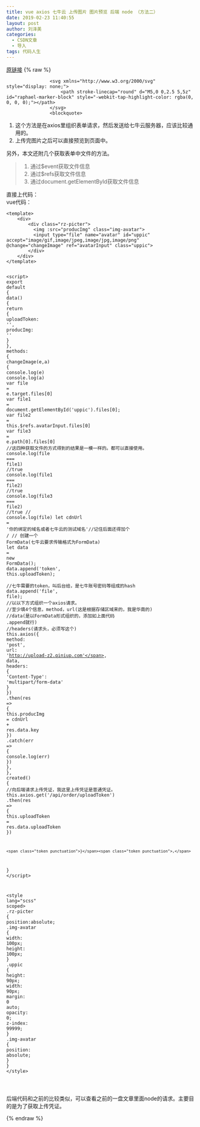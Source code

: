 ```yaml
---
title: vue axios 七牛云 上传图片 图片预览 后端 node （方法二）
date: 2019-02-23 11:40:55
layout: post
author: 刘泽美
categories:
  - CSDN文章
  - 导入
tags: 代码人生
---
```


[原链接](https://blog.csdn.net/weixin_41884153/article/details/87890304)
{% raw %}

                    <svg xmlns="http://www.w3.org/2000/svg" style="display: none;">
                        <path stroke-linecap="round" d="M5,0 0,2.5 5,5z" id="raphael-marker-block" style="-webkit-tap-highlight-color: rgba(0, 0, 0, 0);"></path>
                    </svg>
                    <blockquote> 
 <ol><li>这个方法是在axios里组织表单请求，然后发送给七牛云服务器，应该比较通用的。</li><li>上传完图片之后可以直接预览到页面中。</li></ol> 
</blockquote> 
<p>另外，本文还附几个获取表单中文件的方法。</p> 
<blockquote> 
 <ol><li>通过$event获取文件信息</li><li>通过$refs获取文件信息</li><li>通过document.getElementById获取文件信息</li></ol> 
</blockquote> 
<p>直接上代码：<br> vue代码：</p> 
<pre><code class="prism language-js"><span class="token operator">&lt;</span>template<span class="token operator">&gt;</span>
    <span class="token operator">&lt;</span>div<span class="token operator">&gt;</span>
        <span class="token operator">&lt;</span>div <span class="token keyword">class</span><span class="token operator">=</span><span class="token string">"rz-picter"</span><span class="token operator">&gt;</span>
          <span class="token operator">&lt;</span>img <span class="token punctuation">:</span>src<span class="token operator">=</span><span class="token string">"producImg"</span> <span class="token keyword">class</span><span class="token operator">=</span><span class="token string">"img-avatar"</span><span class="token operator">&gt;</span>
          <span class="token operator">&lt;</span>input type<span class="token operator">=</span><span class="token string">"file"</span> name<span class="token operator">=</span><span class="token string">"avatar"</span> id<span class="token operator">=</span><span class="token string">"uppic"</span> accept<span class="token operator">=</span><span class="token string">"image/gif,image/jpeg,image/jpg,image/png"</span> @change<span class="token operator">=</span><span class="token string">"changeImage"</span> ref<span class="token operator">=</span><span class="token string">"avatarInput"</span> <span class="token keyword">class</span><span class="token operator">=</span><span class="token string">"uppic"</span><span class="token operator">&gt;</span>
        <span class="token operator">&lt;</span><span class="token operator">/</span>div<span class="token operator">&gt;</span>
    <span class="token operator">&lt;</span><span class="token operator">/</span>div<span class="token operator">&gt;</span>
<span class="token operator">&lt;</span><span class="token operator">/</span>template<span class="token operator">&gt;</span>

<span class="token operator">&lt;</span>script<span class="token operator">&gt;</span>
<span class="token keyword">export</span> <span class="token keyword">default</span> <span class="token punctuation">{<!-- --></span>
    <span class="token function">data</span><span class="token punctuation">(</span><span class="token punctuation">)</span> <span class="token punctuation">{<!-- --></span>
        <span class="token keyword">return</span> <span class="token punctuation">{<!-- --></span>
            uploadToken<span class="token punctuation">:</span> <span class="token string">''</span><span class="token punctuation">,</span>
            producImg<span class="token punctuation">:</span> <span class="token string">''</span>
        <span class="token punctuation">}</span>
    <span class="token punctuation">}</span><span class="token punctuation">,</span>
    methods<span class="token punctuation">:</span> <span class="token punctuation">{<!-- --></span>
        <span class="token function">changeImage</span><span class="token punctuation">(</span>e<span class="token punctuation">,</span>a<span class="token punctuation">)</span> <span class="token punctuation">{<!-- --></span>
            console<span class="token punctuation">.</span><span class="token function">log</span><span class="token punctuation">(</span>e<span class="token punctuation">)</span>
            console<span class="token punctuation">.</span><span class="token function">log</span><span class="token punctuation">(</span>a<span class="token punctuation">)</span>
            <span class="token keyword">var</span> file <span class="token operator">=</span> e<span class="token punctuation">.</span>target<span class="token punctuation">.</span>files<span class="token punctuation">[</span><span class="token number">0</span><span class="token punctuation">]</span>
            <span class="token keyword">var</span> file1 <span class="token operator">=</span> document<span class="token punctuation">.</span><span class="token function">getElementById</span><span class="token punctuation">(</span><span class="token string">'uppic'</span><span class="token punctuation">)</span><span class="token punctuation">.</span>files<span class="token punctuation">[</span><span class="token number">0</span><span class="token punctuation">]</span><span class="token punctuation">;</span>
            <span class="token keyword">var</span> file2 <span class="token operator">=</span> <span class="token keyword">this</span><span class="token punctuation">.</span>$refs<span class="token punctuation">.</span>avatarInput<span class="token punctuation">.</span>files<span class="token punctuation">[</span><span class="token number">0</span><span class="token punctuation">]</span>
            <span class="token keyword">var</span> file3 <span class="token operator">=</span> e<span class="token punctuation">.</span>path<span class="token punctuation">[</span><span class="token number">0</span><span class="token punctuation">]</span><span class="token punctuation">.</span>files<span class="token punctuation">[</span><span class="token number">0</span><span class="token punctuation">]</span>
            <span class="token comment">//这四种获取文件的方式得到的结果是一模一样的。都可以直接使用。</span>
            console<span class="token punctuation">.</span><span class="token function">log</span><span class="token punctuation">(</span>file  <span class="token operator">===</span> file1<span class="token punctuation">)</span> <span class="token comment">//true</span>
            console<span class="token punctuation">.</span><span class="token function">log</span><span class="token punctuation">(</span>file1 <span class="token operator">===</span> file2<span class="token punctuation">)</span> <span class="token comment">//true</span>
            console<span class="token punctuation">.</span><span class="token function">log</span><span class="token punctuation">(</span>file3 <span class="token operator">===</span> file2<span class="token punctuation">)</span> <span class="token comment">//true</span>
            <span class="token comment">// console.log(file)</span>
            <span class="token keyword">let</span> cdnUrl <span class="token operator">=</span> <span class="token string">'你的绑定的域名或者七牛云的测试域名'</span><span class="token comment">//记住后面还得加个 /</span>
            <span class="token comment">// 创建一个 FormData(七牛云要求传输格式为FormData)</span>
                <span class="token keyword">let</span> data <span class="token operator">=</span> <span class="token keyword">new</span> <span class="token class-name">FormData</span><span class="token punctuation">(</span><span class="token punctuation">)</span><span class="token punctuation">;</span>
                data<span class="token punctuation">.</span><span class="token function">append</span><span class="token punctuation">(</span><span class="token string">'token'</span><span class="token punctuation">,</span> <span class="token keyword">this</span><span class="token punctuation">.</span>uploadToken<span class="token punctuation">)</span><span class="token punctuation">;</span>     
                <span class="token comment">//七牛需要的token，叫后台给，是七牛账号密码等组成的hash</span>
                data<span class="token punctuation">.</span><span class="token function">append</span><span class="token punctuation">(</span><span class="token string">'file'</span><span class="token punctuation">,</span> file<span class="token punctuation">)</span><span class="token punctuation">;</span>
                <span class="token comment">//以以下方式组织一个axios请求。</span>
                <span class="token comment">//至少填4个信息，method，url(这是根据存储区域来的，我是华南的)</span>
                <span class="token comment">//data(是以FormData形式组织的，添加如上面代码 .append就行)</span>
                <span class="token comment">//headers(请求头，必须写这个)</span>
                <span class="token keyword">this</span><span class="token punctuation">.</span><span class="token function">axios</span><span class="token punctuation">(</span><span class="token punctuation">{<!-- --></span>
                    method<span class="token punctuation">:</span> <span class="token string">'post'</span><span class="token punctuation">,</span>
                    url<span class="token punctuation">:</span> <span class="token string">'http://upload-z2.qiniup.com'</span><span class="token punctuation">,</span>
                    data<span class="token punctuation">,</span>
                    headers<span class="token punctuation">:</span> <span class="token punctuation">{<!-- --></span>
                        <span class="token string">'Content-Type'</span><span class="token punctuation">:</span> <span class="token string">'multipart/form-data'</span>
                    <span class="token punctuation">}</span>
                <span class="token punctuation">}</span><span class="token punctuation">)</span>
                <span class="token punctuation">.</span><span class="token function">then</span><span class="token punctuation">(</span>res <span class="token operator">=&gt;</span> <span class="token punctuation">{<!-- --></span>
                    <span class="token keyword">this</span><span class="token punctuation">.</span>producImg <span class="token operator">=</span> cdnUrl <span class="token operator">+</span> res<span class="token punctuation">.</span>data<span class="token punctuation">.</span>key
                <span class="token punctuation">}</span><span class="token punctuation">)</span>
                <span class="token punctuation">.</span><span class="token keyword">catch</span><span class="token punctuation">(</span>err <span class="token operator">=&gt;</span> <span class="token punctuation">{<!-- --></span>
                    console<span class="token punctuation">.</span><span class="token function">log</span><span class="token punctuation">(</span>err<span class="token punctuation">)</span>
                <span class="token punctuation">}</span><span class="token punctuation">)</span>
         <span class="token punctuation">}</span><span class="token punctuation">,</span>
    <span class="token punctuation">}</span><span class="token punctuation">,</span>
    <span class="token function">created</span><span class="token punctuation">(</span><span class="token punctuation">)</span> <span class="token punctuation">{<!-- --></span>
    <span class="token comment">//向后端请求上传凭证，我这里上传凭证是普通凭证。</span>
        <span class="token keyword">this</span><span class="token punctuation">.</span>axios<span class="token punctuation">.</span><span class="token keyword">get</span><span class="token punctuation">(</span><span class="token string">'/api/order/uploadToken'</span><span class="token punctuation">)</span>
        <span class="token punctuation">.</span><span class="token function">then</span><span class="token punctuation">(</span>res <span class="token operator">=&gt;</span> <span class="token punctuation">{<!-- --></span>
            <span class="token keyword">this</span><span class="token punctuation">.</span>uploadToken <span class="token operator">=</span> res<span class="token punctuation">.</span>data<span class="token punctuation">.</span>uploadToken
        <span class="token punctuation">}</span><span class="token punctuation">)</span>
        
    <span class="token punctuation">}</span><span class="token punctuation">,</span>
<span class="token punctuation">}</span>
<span class="token operator">&lt;</span><span class="token operator">/</span>script<span class="token operator">&gt;</span>

<span class="token operator">&lt;</span>style lang<span class="token operator">=</span><span class="token string">"scss"</span> scoped<span class="token operator">&gt;</span>
<span class="token punctuation">.</span>rz<span class="token operator">-</span>picter <span class="token punctuation">{<!-- --></span>
    position<span class="token punctuation">:</span>absolute<span class="token punctuation">;</span>
    <span class="token punctuation">.</span>img<span class="token operator">-</span>avatar <span class="token punctuation">{<!-- --></span>
        width<span class="token punctuation">:</span> <span class="token number">100</span>px<span class="token punctuation">;</span>
        height<span class="token punctuation">:</span> <span class="token number">100</span>px<span class="token punctuation">;</span>
    <span class="token punctuation">}</span>
    <span class="token punctuation">.</span>uppic <span class="token punctuation">{<!-- --></span>
        height<span class="token punctuation">:</span> <span class="token number">90</span>px<span class="token punctuation">;</span>
        width<span class="token punctuation">:</span> <span class="token number">90</span>px<span class="token punctuation">;</span>
        margin<span class="token punctuation">:</span> <span class="token number">0</span> auto<span class="token punctuation">;</span>
        opacity<span class="token punctuation">:</span> <span class="token number">0</span><span class="token punctuation">;</span>
        z<span class="token operator">-</span>index<span class="token punctuation">:</span> <span class="token number">99999</span><span class="token punctuation">;</span>
    <span class="token punctuation">}</span>
    <span class="token punctuation">.</span>img<span class="token operator">-</span>avatar <span class="token punctuation">{<!-- --></span>
    position<span class="token punctuation">:</span> absolute<span class="token punctuation">;</span>
    <span class="token punctuation">}</span>
<span class="token punctuation">}</span>
<span class="token operator">&lt;</span><span class="token operator">/</span>style<span class="token operator">&gt;</span>

</code></pre> 
<p>后端代码和之前的比较类似，可以查看之前的一盘文章里面node的请求。主要目的是为了获取上传凭证。</p>
                
{% endraw %}
